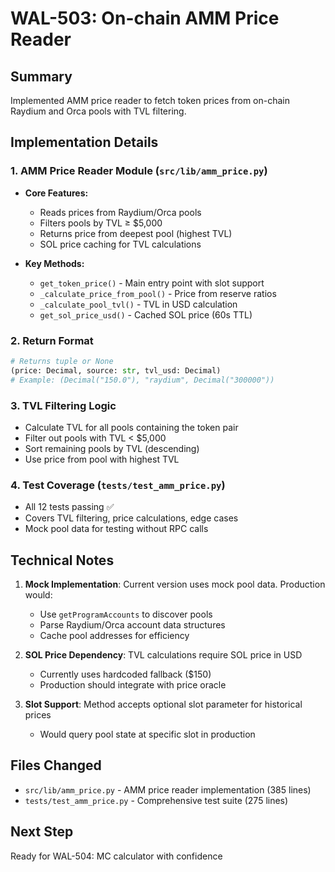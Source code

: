 # WAL-503: On-chain AMM Price Reader

## Summary
Implemented AMM price reader to fetch token prices from on-chain Raydium and Orca pools with TVL filtering.

## Implementation Details

### 1. AMM Price Reader Module (`src/lib/amm_price.py`)
- **Core Features:**
  - Reads prices from Raydium/Orca pools
  - Filters pools by TVL ≥ $5,000
  - Returns price from deepest pool (highest TVL)
  - SOL price caching for TVL calculations

- **Key Methods:**
  - `get_token_price()` - Main entry point with slot support
  - `_calculate_price_from_pool()` - Price from reserve ratios
  - `_calculate_pool_tvl()` - TVL in USD calculation
  - `get_sol_price_usd()` - Cached SOL price (60s TTL)

### 2. Return Format
```python
# Returns tuple or None
(price: Decimal, source: str, tvl_usd: Decimal)
# Example: (Decimal("150.0"), "raydium", Decimal("300000"))
```

### 3. TVL Filtering Logic
- Calculate TVL for all pools containing the token pair
- Filter out pools with TVL < $5,000
- Sort remaining pools by TVL (descending)
- Use price from pool with highest TVL

### 4. Test Coverage (`tests/test_amm_price.py`)
- All 12 tests passing ✅
- Covers TVL filtering, price calculations, edge cases
- Mock pool data for testing without RPC calls

## Technical Notes

1. **Mock Implementation**: Current version uses mock pool data. Production would:
   - Use `getProgramAccounts` to discover pools
   - Parse Raydium/Orca account data structures
   - Cache pool addresses for efficiency

2. **SOL Price Dependency**: TVL calculations require SOL price in USD
   - Currently uses hardcoded fallback ($150)
   - Production should integrate with price oracle

3. **Slot Support**: Method accepts optional slot parameter for historical prices
   - Would query pool state at specific slot in production

## Files Changed
- `src/lib/amm_price.py` - AMM price reader implementation (385 lines)
- `tests/test_amm_price.py` - Comprehensive test suite (275 lines)

## Next Step
Ready for WAL-504: MC calculator with confidence 